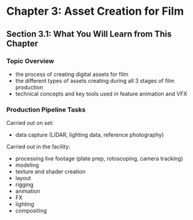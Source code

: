 # Chapter 3: Asset Creation for Film

## Section 3.1: What You Will Learn from This Chapter

### Topic Overview

* the process of creating digital assets for film
* the different types of assets creating during all 3 stages of film production
* technical concepts and key tools used in feature animation and VFX

### Production Pipeline Tasks

Carried out on set:
* data capture (LIDAR, lighting data, reference photography)

Carried out in the facility:
* processing live footage (plate prep, rotoscoping, camera tracking)
* modeling
* texture and shader creation
* layout
* rigging
* animation
* FX
* lighting
* compositing 



